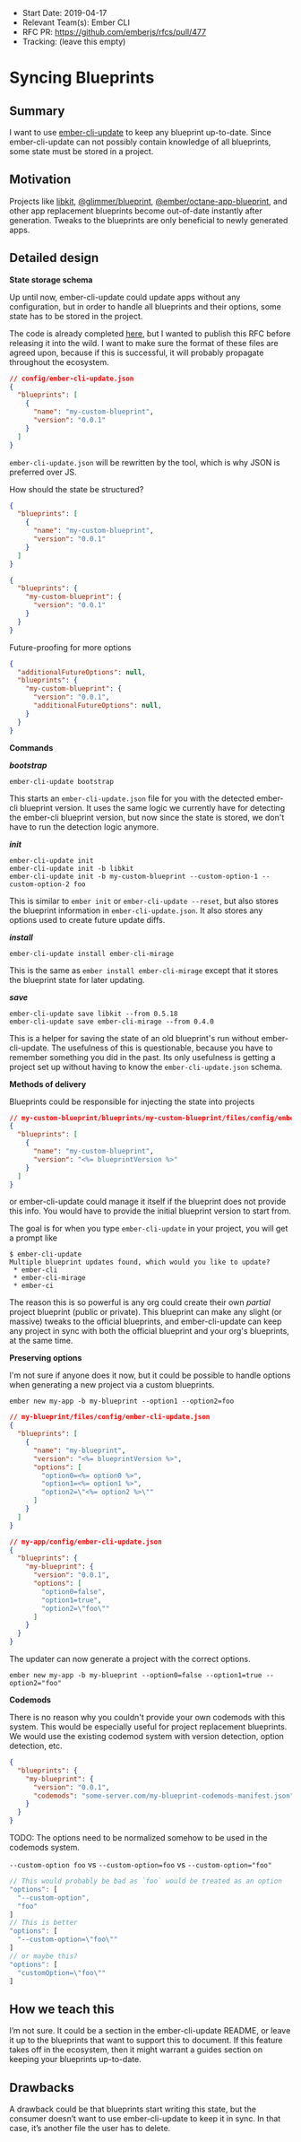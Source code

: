 - Start Date: 2019-04-17
- Relevant Team(s): Ember CLI
- RFC PR: https://github.com/emberjs/rfcs/pull/477
- Tracking: (leave this empty)

# Syncing Blueprints

## Summary

I want to use [ember-cli-update](https://github.com/ember-cli/ember-cli-update) to keep any blueprint up-to-date. Since ember-cli-update can not possibly contain knowledge of all blueprints, some state must be stored in a project.

## Motivation

Projects like [libkit](https://github.com/tildeio/libkit), [@glimmer/blueprint](https://github.com/glimmerjs/glimmer.js/tree/master/packages/%40glimmer/blueprint), [@ember/octane-app-blueprint](https://github.com/ember-cli/ember-octane-blueprint), and other app replacement blueprints become out-of-date instantly after generation. Tweaks to the blueprints are only beneficial to newly generated apps.

## Detailed design

**State storage schema**

Up until now, ember-cli-update could update apps without any configuration, but in order to handle all blueprints and their options, some state has to be stored in the project.

The code is already completed [here](https://github.com/ember-cli/ember-cli-update/pull/552), but I wanted to publish this RFC before releasing it into the wild. I want to make sure the format of these files are agreed upon, because if this is successful, it will probably propagate throughout the ecosystem.

```json
// config/ember-cli-update.json
{
  "blueprints": [
    {
      "name": "my-custom-blueprint",
      "version": "0.0.1"
    }
  ]
}
```

`ember-cli-update.json` will be rewritten by the tool, which is why JSON is preferred over JS.

How should the state be structured?

```json
{
  "blueprints": [
    {
      "name": "my-custom-blueprint",
      "version": "0.0.1"
    }
  ]
}
```

```json
{
  "blueprints": {
    "my-custom-blueprint": {
      "version": "0.0.1"
    }
  }
}
```

Future-proofing for more options

```json
{
  "additionalFutureOptions": null,
  "blueprints": {
    "my-custom-blueprint": {
      "version": "0.0.1",
      "additionalFutureOptions": null,
    }
  }
}
```

**Commands**

***bootstrap***

```
ember-cli-update bootstrap
```

This starts an `ember-cli-update.json` file for you with the detected ember-cli blueprint version. It uses the same logic we currently have for detecting the ember-cli blueprint version, but now since the state is stored, we don't have to run the detection logic anymore.

***init***

```
ember-cli-update init
ember-cli-update init -b libkit
ember-cli-update init -b my-custom-blueprint --custom-option-1 --custom-option-2 foo
```

This is similar to `ember init` or `ember-cli-update --reset`, but also stores the blueprint information in `ember-cli-update.json`. It also stores any options used to create future update diffs.

***install***

```
ember-cli-update install ember-cli-mirage
```

This is the same as `ember install ember-cli-mirage` except that it stores the blueprint state for later updating.

***save***

```
ember-cli-update save libkit --from 0.5.18
ember-cli-update save ember-cli-mirage --from 0.4.0
```

This is a helper for saving the state of an old blueprint's run without ember-cli-update. The usefulness of this is questionable, because you have to remember something you did in the past. Its only usefulness is getting a project set up without having to know the `ember-cli-update.json` schema.

**Methods of delivery**

Blueprints could be responsible for injecting the state into projects

```json
// my-custom-blueprint/blueprints/my-custom-blueprint/files/config/ember-cli-update.json
{
  "blueprints": [
    {
      "name": "my-custom-blueprint",
      "version": "<%= blueprintVersion %>"
    }
  ]
}
```

or ember-cli-update could manage it itself if the blueprint does not provide this info. You would have to provide the initial blueprint version to start from.

The goal is for when you type `ember-cli-update` in your project, you will get a prompt like

```
$ ember-cli-update
Multiple blueprint updates found, which would you like to update?
 * ember-cli
 * ember-cli-mirage
 * ember-ci
```

The reason this is so powerful is any org could create their own _partial_ project blueprint (public or private). This blueprint can make any slight (or massive) tweaks to the official blueprints, and ember-cli-update can keep any project in sync with both the official blueprint and your org's blueprints, at the same time.

**Preserving options**

I'm not sure if anyone does it now, but it could be possible to handle options when generating a new project via a custom blueprints.

```
ember new my-app -b my-blueprint --option1 --option2=foo
```

```json
// my-blueprint/files/config/ember-cli-update.json
{
  "blueprints": [
    {
      "name": "my-blueprint",
      "version": "<%= blueprintVersion %>",
      "options": [
        "option0=<%= option0 %>",
        "option1=<%= option1 %>",
        "option2=\"<%= option2 %>\""
      ]
    }
  ]
}
```

```json
// my-app/config/ember-cli-update.json
{
  "blueprints": {
    "my-blueprint": {
      "version": "0.0.1",
      "options": [
        "option0=false",
        "option1=true",
        "option2=\"foo\""
      ]
    }
  }
}
```

The updater can now generate a project with the correct options.

```
ember new my-app -b my-blueprint --option0=false --option1=true --option2="foo"
```

**Codemods**

There is no reason why you couldn't provide your own codemods with this system. This would be especially useful for project replacement blueprints. We would use the existing codemod system with version detection, option detection, etc.

```json
{
  "blueprints": {
    "my-blueprint": {
      "version": "0.0.1",
      "codemods": "some-server.com/my-blueprint-codemods-manifest.json"
    }
  }
}
```

TODO: The options need to be normalized somehow to be used in the codemods system.

`--custom-option foo` vs `--custom-option=foo` vs `--custom-option="foo"`

```js
// This would probably be bad as `foo` would be treated as an option
"options": [
  "--custom-option",
  "foo"
]
// This is better
"options": [
  "--custom-option=\"foo\""
]
// or maybe this?
"options": [
  "customOption=\"foo\""
]
```

## How we teach this

I’m not sure. It could be a section in the ember-cli-update README, or leave it up to the blueprints that want to support this to document. If this feature takes off in the ecosystem, then it might warrant a guides section on keeping your blueprints up-to-date.

## Drawbacks

A drawback could be that blueprints start writing this state, but the consumer doesn’t want to use ember-cli-update to keep it in sync. In that case, it’s another file the user has to delete.
